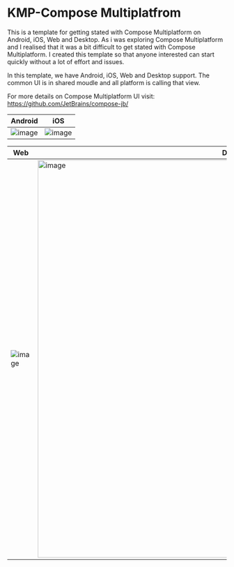 # KMP-Compose Multiplatfrom

This is a template for getting stated with Compose Multiplatform on Android, iOS, Web and Desktop.
As i was exploring Compose Multiplatform and I realised that it was a bit difficult to get stated with Compose
Multiplatform.
I created this template so that anyone interested can start quickly without a lot of effort and issues.

In this template, we have Android, iOS, Web and Desktop support. The common UI is in shared moudle and all platform is
calling that view.

For more details on Compose Multiplatform UI visit: https://github.com/JetBrains/compose-jb/

| Android                                                                                                         | iOS                                                                                                             | 
|-----------------------------------------------------------------------------------------------------------------|-----------------------------------------------------------------------------------------------------------------|
| ![image](https://user-images.githubusercontent.com/33172684/221401524-d495a9ef-2c7a-4709-a134-a08d25bb5245.png) | ![image](https://user-images.githubusercontent.com/33172684/221401580-305c2044-4121-426e-b1cc-3181947a9752.png) 

| Web                                                                                                             | Desktop                                                                                                                                   |
|-----------------------------------------------------------------------------------------------------------------|-------------------------------------------------------------------------------------------------------------------------------------------|
| ![image](https://user-images.githubusercontent.com/33172684/221401614-5faec789-3026-490b-b712-a771086c6e40.png) | <img width="912" alt="image" src="https://user-images.githubusercontent.com/33172684/221402578-c9b64048-2101-454d-8125-902170a858e9.png"> 
 
 

